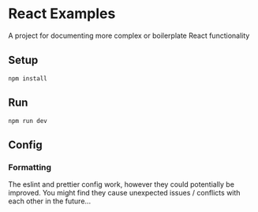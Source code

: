 # React Examples


A project for documenting more complex or boilerplate React functionality

## Setup

```
npm install
```

## Run

```
npm run dev
```


## Config

### Formatting
The eslint and prettier config work, however they could potentially be improved. You might find they cause unexpected issues / conflicts with each other in the future...
